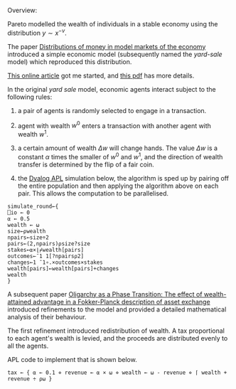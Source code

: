

Overview:

Pareto modelled the wealth of individuals in a stable economy using the distribution $y \sim x^{-v}$.
	  
The paper [Distributions of money in model markets of the economy](https://arxiv.org/abs/cond-mat/0205221) introduced a simple economic model (subsequently named the *yard-sale* model) which reproduced this distribution.
  
[This online article](*https://pudding.cool/2022/12/yard-sale/*) got me started, and
[this pdf](*https://b9370b48-a70c-49e9-88aa-0f98cc0a5df4.filesusr.com/ugd/cb3c27_bf9072f3634e43a0ac01921af71370bc.pdf*)
has more details.

In the original *yard sale* model, economic agents interact subject to the following rules:
1. a pair of agents is randomly selected to engage in a transaction. 
2. agent with wealth $w^0$ enters a transaction with another agent with wealth $w^1$. 
3. a certain amount of wealth $\Delta w$ will change hands. The value $\Delta w$ is a constant $\alpha$ times the smaller of $w^0$ and $w^1$, and the direction of wealth transfer is determined by the flip of a fair coin.

4. the [Dyalog APL](https://www.dyalog.com/) simulation below, the algorithm is sped up by pairing off the entire population and then applying the algorithm above on each pair. This allows the computation to be parallelised.

```
simulate_round←{
⎕io ← 0
⍺ ← 0.5
wealth ← ⍵
size←⍴wealth
npairs←size÷2
pairs←(2,npairs)⍴size?size
stakes←⍺×⌊⌿wealth[pairs]
outcomes←¯1 1[?npairs⍴2]
changes←1 ¯1∘.×outcomes×stakes
wealth[pairs]←wealth[pairs]+changes
wealth
}
```

A subsequent paper [Oligarchy as a Phase Transition: The effect of wealth-attained advantage in a Fokker-Planck description of asset exchange](https://arxiv.org/abs/1511.00770) introduced refinements to the model and provided a detailed mathematical analysis of their behaviour.
  
The first refinement introduced redistribution of wealth. A tax proportional to each agent's wealth is levied, and the proceeds are distributed evenly to all the agents.
  
APL code to implement that is shown below.
  ```
  tax ← { ⍺ ← 0.1 ⋄ revenue ← ⍺ × ⍵ ⋄ wealth ← ⍵ - revenue ⋄ ⌈ wealth + revenue ÷ ⍴⍵ }
  ```

